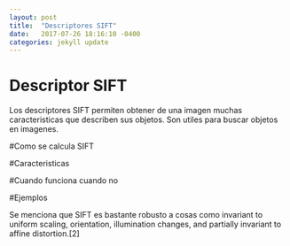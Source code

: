 ```yaml
---
layout: post
title:  "Descriptores SIFT"
date:   2017-07-26 18:16:10 -0400
categories: jekyll update
---
```

# Descriptor SIFT
Los descriptores SIFT permiten obtener de una imagen muchas caracteristicas que describen sus objetos. Son utiles para buscar objetos en imagenes.

#Como se calcula SIFT

#Caracteristicas

#Cuando funciona cuando no

#Ejemplos

Se menciona que SIFT es bastante robusto a cosas como 
invariant to uniform scaling, orientation, illumination changes, and partially invariant to affine distortion.[2]
